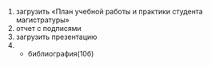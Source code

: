 1. загрузить «План учебной работы и практики студента магистратуры»
2. отчет с подписями
3. загрузить презентацию
4. - библиография(10б)